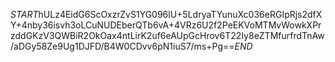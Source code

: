 $START$hULz4EidG6ScOxzrZvS1YG096lU+5LdryaTYunuXc036eRGIpRjs2dfXY+4nby36isvh3oLCuNUDEberQTb6vA+4VRz6U2f2PeEKVoMTMvWowkXPrzddGKzV3QWBiR2OkOax4ntLirK2uf6eAUpGcHrov6T22Iy8eZTMfurfrdTnAw/aDGy58Ze9Ug1DJFD/B4W0CDvv6pN1iuS7/ms+Pg==$END$